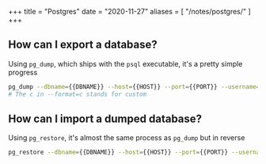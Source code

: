 +++
title = "Postgres"
date = "2020-11-27"
aliases = [
  "/notes/postgres/"
]
+++

## How can I export a database?

Using `pg_dump`, which ships with the `psql` executable, it's a pretty simple progress

```bash
pg_dump --dbname={{DBNAME}} --host={{HOST}} --port={{PORT}} --username={{USERNAME}} --password --format=c > {{NAME}}.dump
# The c in --format=c stands for custom
```

## How can I import a dumped database?

Using `pg_restore`, it's almost the same process as `pg_dump` but in reverse

```bash
pg_restore --dbname={{DBNAME}} --host={{HOST}} --port={{PORT}} --username={{USERNAME}} --password --jobs 2 {{NAME}}.dump
```
